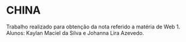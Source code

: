 # CHINA
Trabalho realizado para obtenção da nota referido a matéria de Web 1.
Alunos: Kaylan Maciel da Silva e Johanna Lira Azevedo.

